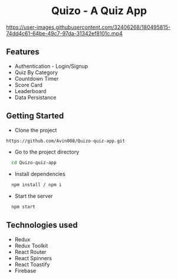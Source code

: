 <h1 align="center">Quizo - A Quiz App</h1>




https://user-images.githubusercontent.com/32406268/180495815-74dd4c61-64be-49c7-97da-31342ef8101c.mp4



<h2>Features</h2>
<ul>
<li>Authentication - Login/Signup</li>
<li>Quiz By Category</li>
<li>Countdown Timer</li>
<li>Score Card</li>
<li>Leaderboard</li>
<li>Data Persistance</li>
</ul>


## Getting Started

- Clone the project

```bash
https://github.com/Avin008/Quizo-quiz-app.git
```

- Go to the project directory

```bash
  cd Quizo-quiz-app
```

- Install dependencies

```bash
  npm install / npm i
```

- Start the server

```bash
  npm start
```


<h2>Technologies used</h2>
<ul>
<li>Redux</li>
<li>Redux Toolkit</li>
<li>React Router</li>
<li>React Spinners</li>
<li>React Toastify</li>
<li>Firebase</li>
</ul>
